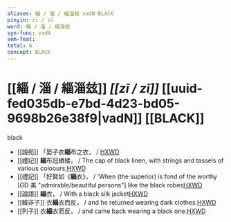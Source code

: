 ```yaml
---
aliases: 緇 / 淄 / 緇淄玆 vadN BLACK
pinyin: zī / zī
word: 緇 / 淄 / 緇淄玆
syn-func: vadN
sem-feat: 
total: 6
concept: BLACK 
---
```

# [[緇 / 淄 / 緇淄玆]] *[[zī / zī]]*  [[uuid-fed035db-e7bd-4d23-bd05-9698b26e38f9|vadN]] [[BLACK]]
black
 - [[說苑]] 「晏子衣**緇**布之衣， / [HXWD](https://hxwd.org/textview.html?location=CH1a0907_CHANT_002-14a.10)
 - [[禮記]] **緇**布冠繢緌， / The cap of black linen, with strings and tassels of various coloours,[HXWD](https://hxwd.org/textview.html?location=KR1d0052_tls_013-11a.7)
 - [[禮記]] 「好賢如《**緇**衣》， / 'When (the superior) is fond of the worthy [GD 美 "admirable/beautiful persons"] like the black robes[HXWD](https://hxwd.org/textview.html?location=KR1d0052_tls_034-2a.3)
 - [[論語]] **緇**衣， / With a black silk jacket[HXWD](https://hxwd.org/textview.html?location=KR1h0004_tls_010-16a.2)
 - [[韓非子]] 衣**緇**衣而反， / and he returned wearing dark clothes.[HXWD](https://hxwd.org/textview.html?location=KR3c0005_tls_023-13a.5)
 - [[列子]] 衣**緇**衣而反。 / and came back wearing a black one.[HXWD](https://hxwd.org/textview.html?location=KR5c0124_tls_008-24a.6)